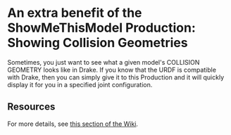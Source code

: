 # An extra benefit of the ShowMeThisModel Production: Showing Collision Geometries

Sometimes, you just want to see what a given model's COLLISION GEOMETRY looks like in Drake. If you know that the URDF is compatible with Drake,
then you can simply give it to this Production and it will quickly display it for you in a specified joint configuration.

## Resources

For more details, see [this section of the Wiki](https://github.com/kwesiRutledge/brom_drake-py/wiki/Productions-%E2%80%90-ShowMeThisModel).